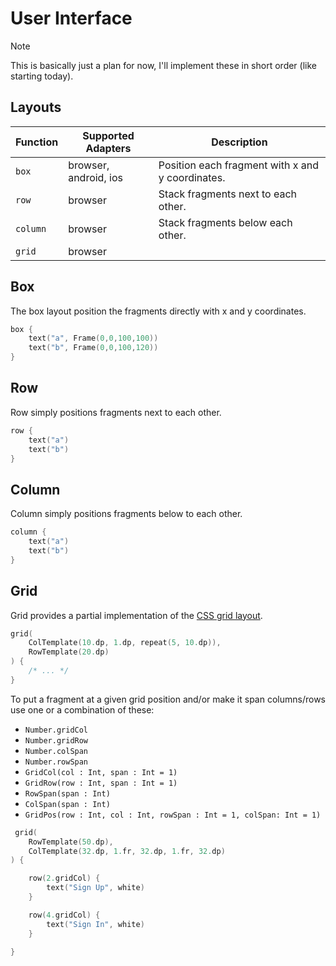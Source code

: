 # User Interface

> [!NOTE]
> 
> This is basically just a plan for now, I'll implement these in short order (like starting today).
> 

## Layouts

| Function | Supported Adapters    | Description                                      |
|----------|-----------------------|--------------------------------------------------|
| `box`    | browser, android, ios | Position each fragment with x and y coordinates. |
| `row`    | browser               | Stack fragments next to each other.              |                                                
| `column` | browser               | Stack fragments below each other.                |
| `grid`   | browser               |                                                  |

## Box

The box layout position the fragments directly with x and y coordinates.

```kotlin
box {
    text("a", Frame(0,0,100,100))
    text("b", Frame(0,0,100,120))
}
```

## Row

Row simply positions fragments next to each other.

```kotlin
row {
    text("a")
    text("b")
}
```

## Column

Column simply positions fragments below to each other.

```kotlin
column {
    text("a")
    text("b")
}
```

## Grid

Grid provides a partial implementation of the [CSS grid layout](https://developer.mozilla.org/en-US/docs/Web/CSS/CSS_grid_layout).

```kotlin
grid(
    ColTemplate(10.dp, 1.dp, repeat(5, 10.dp)),
    RowTemplate(20.dp)
) {
    /* ... */
}
```

To put a fragment at a given grid position and/or make it span columns/rows use one or a combination of
these:

- `Number.gridCol`
- `Number.gridRow`
- `Number.colSpan`
- `Number.rowSpan`
- `GridCol(col : Int, span : Int = 1)`
- `GridRow(row : Int, span : Int = 1)`
- `RowSpan(span : Int)`
- `ColSpan(span : Int)`
- `GridPos(row : Int, col : Int, rowSpan : Int = 1, colSpan: Int = 1)`

```kotlin
 grid(
    RowTemplate(50.dp),
    ColTemplate(32.dp, 1.fr, 32.dp, 1.fr, 32.dp)
) {

    row(2.gridCol) {
        text("Sign Up", white)
    }

    row(4.gridCol) {
        text("Sign In", white)
    }

}
```